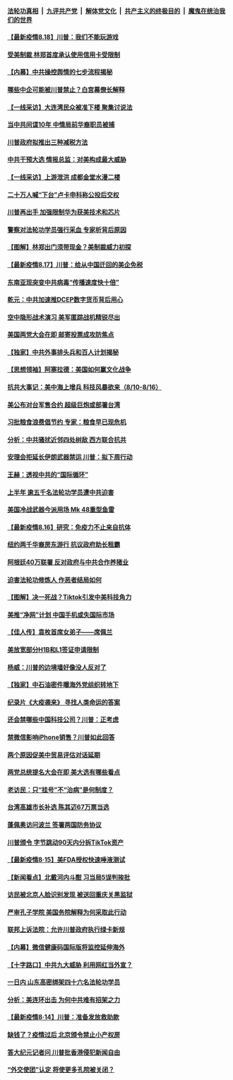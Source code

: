 

####  [法轮功真相](../../../../basic/blob/master/README.md?t=08181703) &nbsp;|&nbsp; [九评共产党](../../../../9ping.md/blob/master/README.md?t=08181703) &nbsp;|&nbsp; [解体党文化](../../../../jtdwh.md/blob/master/README.md?t=08181703)  &nbsp;|&nbsp; [共产主义的终极目的](../../../../gczydzjmd.md/blob/master/README.md?t=08181703) &nbsp;|&nbsp; [魔鬼在统治我们的世界](../../../../mgztzwmdsj.md/blob/master/README.md?t=08181703) 

#### [【最新疫情8.18】川普：我们不能玩游戏](../pages/nf4514/n12338709.md?t=08181703) 

#### [受美制裁 林郑首度承认使用信用卡受限制](../pages/nf4514/n12339091.md?t=08181703) 

#### [【内幕】中共操控舆情的七步流程揭秘](../pages/nf4514/n12330373.md?t=08181703) 

#### [哪些中企可能被川普禁止？白宫幕僚长解释](../pages/nf4514/n12338315.md?t=08181703) 

#### [【一线采访】大连湾民众被准下楼 聚集讨说法](../pages/nf4514/n12338501.md?t=08181703) 

#### [当中共间谍10年 中情局前华裔职员被捕](../pages/nf4514/n12338447.md?t=08181703) 

#### [川普政府拟推出三种减税方法](../pages/nf4514/n12337962.md?t=08181703) 

#### [中共干预大选 情报总监：对美构成最大威胁](../pages/nf4514/n12338090.md?t=08181703) 

#### [【一线采访】上游泄洪 成都金堂水漫二楼](../pages/nf4514/n12337783.md?t=08181703) 

#### [二十万人喊“下台”卢卡申科称公投后交权](../pages/nf4514/n12337622.md?t=08181703) 

#### [川普再出手 加强限制华为获美技术和芯片](../pages/nf4514/n12337640.md?t=08181703) 

#### [警察对法轮功学员强行采血 专家析背后原因](../pages/nf4514/n12334786.md?t=08181703) 

#### [【图解】林郑出门须带现金？美制裁威力初探](../pages/nf4514/n12337673.md?t=08181703) 

#### [【最新疫情8.17】川普：给从中国迁回的美企免税](../pages/nf4514/n12332279.md?t=08181703) 

#### [东南亚现突变中共病毒“传播速度快十倍”](../pages/nf4514/n12337034.md?t=08181703) 

#### [乾元：中共加速推DCEP数字货币背后用心](../pages/nf4514/n12336117.md?t=08181703) 

#### [空中隐形战术演习 美军匿踪战机精锐尽出](../pages/nf4514/n12336457.md?t=08181703) 

#### [美国两党大会在即 邮寄投票成攻防焦点](../pages/nf4514/n12336200.md?t=08181703) 

#### [【独家】中共外事排头兵和百人计划揭秘](../pages/nf4514/n12326588.md?t=08181703) 

#### [【思想领袖】阿塞拉德：美国如何赢文化战争](../pages/nf4514/n12033664.md?t=08181703) 

#### [抗共大事记：美中海上增兵 科技风暴欲来（8/10-8/16）](../pages/nf4514/n12335592.md?t=08181703) 

#### [美公布对台军售合约 超级巨炮或部署台湾](../pages/nf4514/n12335764.md?t=08181703) 

#### [习批粮食浪费倡节约 专家：粮食早已现危机](../pages/nf4514/n12335669.md?t=08181703) 

#### [分析：中共骚扰近邻四处树敌 西方联合抗共](../pages/nf4514/n12332290.md?t=08181703) 

#### [安理会拒延长伊朗武器禁运 川普：拟下周行动](../pages/nf4514/n12335499.md?t=08181703) 

#### [王赫：透视中共的“国际循环”](../pages/nf4514/n12334670.md?t=08181703) 

#### [上半年 逾五千名法轮功学员遭中共迫害](../pages/nf4514/n12263300.md?t=08181703) 

#### [美国冷战武器今派用场 Mk 48重型鱼雷](../pages/nf4514/n12335354.md?t=08181703) 

#### [【最新疫情8.16】研究：免疫力不止来自抗体](../pages/nf4514/n12332258.md?t=08181703) 

#### [纽约两千华裔房东游行 抗议政府助长租霸](../pages/nf4514/n12335391.md?t=08181703) 

#### [阿根廷40万联署 反对政府与中共合作养猪业](../pages/nf4514/n12335349.md?t=08181703) 

#### [迫害法轮功修炼人 作恶者结局如何](../pages/nf4514/n12330331.md?t=08181703) 

#### [【图解】决一死战？Tiktok引发中美科技角力](../pages/nf4514/n12333838.md?t=08181703) 

#### [美推“净网”计划 中国手机或失国际市场](../pages/nf4514/n12318196.md?t=08181703) 

#### [【佳人传】袁枚首席女弟子——席佩兰](../pages/nf4514/n12331993.md?t=08181703) 

#### [美放宽部分H1B和L1签证申请限制](../pages/nf4514/n12334286.md?t=08181703) 

#### [杨威：川普的边境墙好像没人反对了](../pages/nf4514/n12334302.md?t=08181703) 

#### [【独家】中石油密件曝海外党组织转地下](../pages/nf4514/n12332073.md?t=08181703) 

#### [纪录片《大疫袭来》 寻找人类命运的答案](../pages/nf4514/n12312005.md?t=08181703) 

#### [还会禁哪些中国科技公司？川普：正考虑](../pages/nf4514/n12334133.md?t=08181703) 

#### [禁微信影响iPhone销售？川普如此回答](../pages/nf4514/n12333954.md?t=08181703) 

#### [两个原因促美中贸易评估对话延期](../pages/nf4514/n12333836.md?t=08181703) 

#### [两党总统提名大会在即 美大选有哪些看点](../pages/nf4514/n12333646.md?t=08181703) 

#### [老访民：只“挂号”不“治病”是何制度？](../pages/nf4514/n12333250.md?t=08181703) 

#### [台湾高雄市长补选 陈其迈67万票当选](../pages/nf4514/n12333087.md?t=08181703) 

#### [蓬佩奥访问波兰 签署两国防务协议](../pages/nf4514/n12333255.md?t=08181703) 

#### [川普颁令 字节跳动90天内分拆TikTok资产](../pages/nf4514/n12332249.md?t=08181703) 

#### [【最新疫情8·15】美FDA授权快速唾液测试](../pages/nf4514/n12332401.md?t=08181703) 

#### [【新闻看点】北戴河内斗酣 习当局5误判挨批](../pages/nf4514/n12331775.md?t=08181703) 

#### [访民被北京人脸识别发现 被送回重庆关黑监狱](../pages/nf4514/n12332907.md?t=08181703) 

#### [严审孔子学院 美国务院解释为何采取此行动](../pages/nf4514/n12332219.md?t=08181703) 

#### [联邦上诉法院：允许川普政府执行绿卡新规](../pages/nf4514/n12332174.md?t=08181703) 

#### [【内幕】微信健康码国际版将监控延伸海外](../pages/nf4514/n12329397.md?t=08181703) 

#### [【十字路口】中共九大威胁 利用网红当外宣？](../pages/nf4514/n12329605.md?t=08181703) 

#### [一日内 山东高密绑架四十六名法轮功学员](../pages/nf4514/n12330757.md?t=08181703) 

#### [分析：美连环出击 为何中共难有招架之力](../pages/nf4514/n12330899.md?t=08181703) 

#### [【最新疫情8·14】川普：准备发放救助款](../pages/nf4514/n12329510.md?t=08181703) 

#### [缺钱了？疫情过后 北京颁令禁止小产权房](../pages/nf4514/n12330929.md?t=08181703) 

#### [答大纪元记者问 川普批香港侵犯新闻自由](../pages/nf4514/n12329504.md?t=08181703) 

#### [“外交使团”认定 将使更多孔院被关闭？](../pages/nf4514/n12330482.md?t=08181703) 

